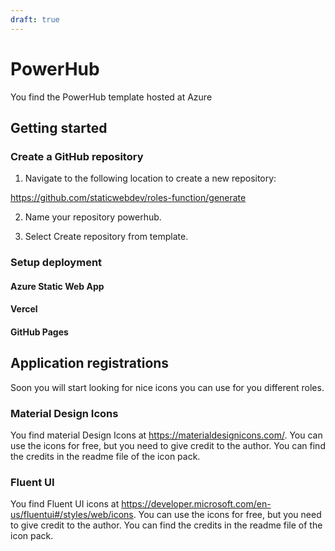 ```yaml
---
draft: true
---
```


# PowerHub
You find the PowerHub template hosted at Azure

## Getting started

### Create a GitHub repository
1. Navigate to the following location to create a new repository:

https://github.com/staticwebdev/roles-function/generate

2. Name your repository powerhub.

3. Select Create repository from template.

### Setup deployment

#### Azure Static Web App

#### Vercel

#### GitHub Pages


## Application registrations

Soon you will start looking for nice icons you can use for you different roles. 

### Material Design Icons
You find material Design Icons at https://materialdesignicons.com/. You can use the icons for free, but you need to give credit to the author. You can find the credits in the readme file of the icon pack.

### Fluent UI
You find Fluent UI icons at https://developer.microsoft.com/en-us/fluentui#/styles/web/icons. You can use the icons for free, but you need to give credit to the author. You can find the credits in the readme file of the icon pack.